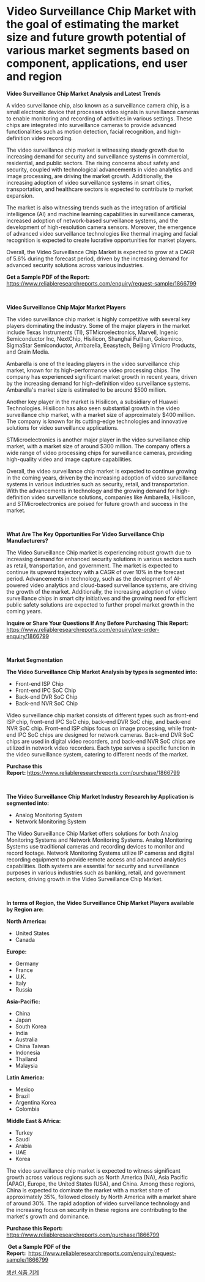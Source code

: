 <p><h1>Video Surveillance Chip Market with the goal of estimating the market size and future growth potential of various market segments based on component, applications, end user and region</h1></p><p><strong>Video Surveillance Chip Market Analysis and Latest Trends</strong></p>
<p><p>A video surveillance chip, also known as a surveillance camera chip, is a small electronic device that processes video signals in surveillance cameras to enable monitoring and recording of activities in various settings. These chips are integrated into surveillance cameras to provide advanced functionalities such as motion detection, facial recognition, and high-definition video recording.</p><p>The video surveillance chip market is witnessing steady growth due to increasing demand for security and surveillance systems in commercial, residential, and public sectors. The rising concerns about safety and security, coupled with technological advancements in video analytics and image processing, are driving the market growth. Additionally, the increasing adoption of video surveillance systems in smart cities, transportation, and healthcare sectors is expected to contribute to market expansion.</p><p>The market is also witnessing trends such as the integration of artificial intelligence (AI) and machine learning capabilities in surveillance cameras, increased adoption of network-based surveillance systems, and the development of high-resolution camera sensors. Moreover, the emergence of advanced video surveillance technologies like thermal imaging and facial recognition is expected to create lucrative opportunities for market players.</p><p>Overall, the Video Surveillance Chip Market is expected to grow at a CAGR of 5.6% during the forecast period, driven by the increasing demand for advanced security solutions across various industries.</p></p>
<p><strong>Get a Sample PDF of the Report:&nbsp;</strong> <a href="https://www.reliableresearchreports.com/enquiry/request-sample/1866799">https://www.reliableresearchreports.com/enquiry/request-sample/1866799</a></p>
<p>&nbsp;</p>
<p><strong>Video Surveillance Chip Major Market Players</strong></p>
<p><p>The video surveillance chip market is highly competitive with several key players dominating the industry. Some of the major players in the market include Texas Instruments (TI), STMicroelectronics, Marvell, Ingenic Semiconductor Inc, NextChip, Hisilicon, Shanghai Fullhan, Gokemirco, SigmaStar Semiconductor, Ambarella, Eeasytech, Beijing Vimicro Products, and Grain Media.</p><p>Ambarella is one of the leading players in the video surveillance chip market, known for its high-performance video processing chips. The company has experienced significant market growth in recent years, driven by the increasing demand for high-definition video surveillance systems. Ambarella's market size is estimated to be around $500 million.</p><p>Another key player in the market is Hisilicon, a subsidiary of Huawei Technologies. Hisilicon has also seen substantial growth in the video surveillance chip market, with a market size of approximately $400 million. The company is known for its cutting-edge technologies and innovative solutions for video surveillance applications.</p><p>STMicroelectronics is another major player in the video surveillance chip market, with a market size of around $300 million. The company offers a wide range of video processing chips for surveillance cameras, providing high-quality video and image capture capabilities.</p><p>Overall, the video surveillance chip market is expected to continue growing in the coming years, driven by the increasing adoption of video surveillance systems in various industries such as security, retail, and transportation. With the advancements in technology and the growing demand for high-definition video surveillance solutions, companies like Ambarella, Hisilicon, and STMicroelectronics are poised for future growth and success in the market.</p></p>
<p>&nbsp;</p>
<p><strong>What Are The Key Opportunities For Video Surveillance Chip Manufacturers?</strong></p>
<p><p>The Video Surveillance Chip market is experiencing robust growth due to increasing demand for enhanced security solutions in various sectors such as retail, transportation, and government. The market is expected to continue its upward trajectory with a CAGR of over 10% in the forecast period. Advancements in technology, such as the development of AI-powered video analytics and cloud-based surveillance systems, are driving the growth of the market. Additionally, the increasing adoption of video surveillance chips in smart city initiatives and the growing need for efficient public safety solutions are expected to further propel market growth in the coming years.</p></p>
<p><strong>Inquire or Share Your Questions If Any Before Purchasing This Report:</strong> <a href="https://www.reliableresearchreports.com/enquiry/pre-order-enquiry/1866799">https://www.reliableresearchreports.com/enquiry/pre-order-enquiry/1866799</a></p>
<p>&nbsp;</p>
<p><strong>Market Segmentation</strong></p>
<p><strong>The Video Surveillance Chip Market Analysis by types is segmented into:</strong></p>
<p><ul><li>Front-end ISP Chip</li><li>Front-end IPC SoC Chip</li><li>Back-end DVR SoC Chip</li><li>Back-end NVR SoC Chip</li></ul></p>
<p><p>Video surveillance chip market consists of different types such as front-end ISP chip, front-end IPC SoC chip, back-end DVR SoC chip, and back-end NVR SoC chip. Front-end ISP chips focus on image processing, while front-end IPC SoC chips are designed for network cameras. Back-end DVR SoC chips are used in digital video recorders, and back-end NVR SoC chips are utilized in network video recorders. Each type serves a specific function in the video surveillance system, catering to different needs of the market.</p></p>
<p><strong>Purchase this Report:&nbsp;</strong><a href="https://www.reliableresearchreports.com/purchase/1866799">https://www.reliableresearchreports.com/purchase/1866799</a></p>
<p>&nbsp;</p>
<p><strong>The Video Surveillance Chip Market Industry Research by Application is segmented into:</strong></p>
<p><ul><li>Analog Monitoring System</li><li>Network Monitoring System</li></ul></p>
<p><p>The Video Surveillance Chip Market offers solutions for both Analog Monitoring Systems and Network Monitoring Systems. Analog Monitoring Systems use traditional cameras and recording devices to monitor and record footage. Network Monitoring Systems utilize IP cameras and digital recording equipment to provide remote access and advanced analytics capabilities. Both systems are essential for security and surveillance purposes in various industries such as banking, retail, and government sectors, driving growth in the Video Surveillance Chip Market.</p></p>
<p>&nbsp;</p>
<p><strong>In terms of Region, the Video Surveillance Chip Market Players available by Region are:</strong></p>
<p>
    <p> <strong> North America: </strong>
        <ul>
            <li>United States</li>
            <li>Canada</li>
        </ul>
        </p> 
    <p> <strong> Europe: </strong>
        <ul>
            <li>Germany</li>
            <li>France</li>
            <li>U.K.</li>
            <li>Italy</li>
            <li>Russia</li>
        </ul>
        </p> 
    <p> <strong> Asia-Pacific: </strong>
        <ul>
            <li>China</li>
            <li>Japan</li>
            <li>South Korea</li>
            <li>India</li>
            <li>Australia</li>
            <li>China Taiwan</li>
            <li>Indonesia</li>
            <li>Thailand</li>
            <li>Malaysia</li>
        </ul>
        </p> 
    <p> <strong> Latin America: </strong>
        <ul>
            <li>Mexico</li>
            <li>Brazil</li>
            <li>Argentina Korea</li>
            <li>Colombia</li>
        </ul>
        </p> 
    <p> <strong> Middle East & Africa: </strong>
        <ul>
            <li>Turkey</li>
            <li>Saudi</li>
            <li>Arabia</li>
            <li>UAE</li>
            <li>Korea</li>
        </ul>
    </p>
    </p>
<p><p>The video surveillance chip market is expected to witness significant growth across various regions such as North America (NA), Asia Pacific (APAC), Europe, the United States (USA), and China. Among these regions, China is expected to dominate the market with a market share of approximately 35%, followed closely by North America with a market share of around 30%. The rapid adoption of video surveillance technology and the increasing focus on security in these regions are contributing to the market's growth and dominance.</p></p>
<p><strong>Purchase this Report: </strong><a href="https://www.reliableresearchreports.com/purchase/1866799">https://www.reliableresearchreports.com/purchase/1866799</a></p>
<p>&nbsp;<strong>Get a Sample PDF of the Report:&nbsp;&nbsp;</strong><a href="https://www.reliableresearchreports.com/enquiry/request-sample/1866799">https://www.reliableresearchreports.com/enquiry/request-sample/1866799</a></p>
<p><strong></strong></p>
<p><p><a href="https://github.com/idcefvhkdut6/Market-Research-Report-List-1/blob/main/122082012679.md">생선 식품 기계</a></p></p>